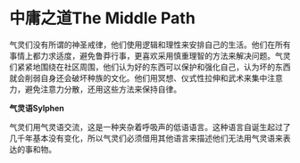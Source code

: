 # 中庸之道The Middle Path

气灵们没有所谓的神圣戒律，他们使用逻辑和理性来安排自己的生活。他们在所有事情上都力求适度，避免鲁莽行事，更喜欢采用慎重理智的方法来解决问题。气灵们紧紧地围绕在社区周围，他们认为好的东西可以保护和强化自己，认为坏的东西就会削弱自身还会破坏种族的文化。他们用冥想、仪式性拉伸和武术来集中注意力，避免注意力分散，还用这些方法来保持自律。

**气灵语Sylphen**

气灵们用气灵语交流，这是一种夹杂着呼吸声的低语语言。这种语言自诞生起过了几千年基本没有变化，所以气灵们必须借用其他语言来描述他们无法用气灵语来表达的事和物。
